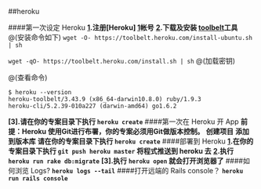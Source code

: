 ##heroku

####第一次设定 Heroku
**[1].注册[Heroku] [1]帐号**
**[2].下载及安装 [toolbelt][2]工具**
@(安装命令如下)
`wget -O- https://toolbelt.heroku.com/install-ubuntu.sh | sh`

`wget -qO- https://toolbelt.heroku.com/install.sh | sh`
@(加载密钥)

@(查看命令)
```
$ heroku --version
heroku-toolbelt/3.43.9 (x86_64-darwin10.8.0) ruby/1.9.3
heroku-cli/5.2.39-010a227 (darwin-amd64) go1.6.2
```


**[3].请在你的专案目录下执行 `heroku create`**
####第一次在 Heroku 开 App
**前提：Heroku 使用Git进行布署，你的专案必须用Git做版本控制。**
**创建项目**
**添加到版本库**
**请在你的专案目录下执行 `heroku create`**
####部署到 Heroku
**[1].在你的专案目录下执行 `git push heroku master` 将程式推送到 heroku 去**
**[2].执行 `heroku run rake db:migrate`**
**[3].执行 `heroku open` 就会打开浏览器了**
####如何浏览 Logs?
**`heroku logs --tail`**
####打开远端的 Rails console？
**`heroku run rails console`**

[1]: https://dashboard.heroku.com/
[2]: https://devcenter.heroku.com/articles/heroku-command-line/